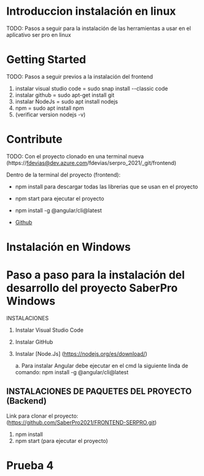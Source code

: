 # Introduccion instalación en linux
TODO: Pasos a seguir para la instalación de las herramientas a usar en el aplicativo ser pro en linux

# Getting Started
TODO: Pasos a seguir previos a la instalación del frontend
1.	instalar visual studio code = sudo snap install --classic code
2.	instalar github = sudo apt-get install git
3.	instalar NodeJs = sudo apt install nodejs
4.	npm = sudo apt install npm
5. (verificar version nodejs -v)

# Contribute
TODO: Con el proyecto clonado en una terminal nueva (https://fdevias@dev.azure.com/fdevias/serpro_2021/_git/frontend)

Dentro de la terminal del proyecto (frontend):
- npm install
    para descargar todas las librerias que se usan en el proyecto
- npm start
    para ejecutar el proyecto
- npm install -g @angular/cli@latest

- [Github](https://github.com/SaberPro2021/FRONTEND-SERPRO.git)



# Instalación en Windows

# Paso a paso para la instalación del desarrollo del proyecto SaberPro Windows

INSTALACIONES
1.	Instalar Visual Studio Code
2.	Instalar GitHub
4.	Instalar [Node.Js] (https://nodejs.org/es/download/)

    a.	Para instalar Angular debe ejecutar en el cmd la siguiente linda de comando: npm install -g @angular/cli@latest
## INSTALACIONES DE PAQUETES DEL PROYECTO (Backend)
Link para clonar el proyecto: (https://github.com/SaberPro2021/FRONTEND-SERPRO.git)
1.	npm install  
2.  npm start (para ejecutar el proyecto)
# Prueba 4